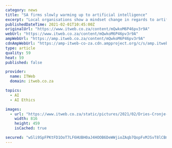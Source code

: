 ```yaml
---
category: news
title: "SA firms slowly warming up to artificial intelligence"
excerpt: "Local organisations show a mindset change in regards to artificial intelligence, as they actively pilot AI within their businesses, finds Deep Learning Café’s Dries Cronje."
publishedDateTime: 2021-02-01T10:45:00Z
originalUrl: "https://www.itweb.co.za/content/mQwkoM6P46pv3r9A"
webUrl: "https://www.itweb.co.za/content/mQwkoM6P46pv3r9A"
ampWebUrl: "https://amp.itweb.co.za/content/mQwkoM6P46pv3r9A"
cdnAmpWebUrl: "https://amp-itweb-co-za.cdn.ampproject.org/c/s/amp.itweb.co.za/content/mQwkoM6P46pv3r9A"
type: article
quality: 59
heat: 59
published: false

provider:
  name: ITWeb
  domain: itweb.co.za

topics:
  - AI
  - AI Ethics

images:
  - url: "https://www.itweb.co.za/static/pictures/2021/02/Dries-Cronje-2021.jpg"
    width: 816
    height: 459
    isCached: true

secured: "wSli9SpFPKtFD1OoT7LF6HUBH0aJ4HOOB6DeWWjioZAqb7QopFvMJSvT8lCBmgwNKNvWgcHAwgcmsZ6SG5rqpLK6ccmdomM84Uqtyd2fwnpL3WAZKeX+CPEWRIGxFfAc3pMkkgFKHMhdymow8AuQskrEBhsID6L+rglmU10ld5iv92rHgtWYmIwIFF4TndApiQNnOm2GL6eyM6mka7SvxMwUwmPcH4ydXMKquO2TPu+6vRJTn4nxqdJCRv4KHSDAZSsW0ncAFqMvFGREDpMFnNwN0hVNyOUE30l/K/rjnnjVaCGgtkvQvFqqVfInLQaEETcSk4y9sy78GR+5JQawWyigkFBfMIQt9UBsB/iLY8c=;PKuino3zWMI3ZHoK/zyzbw=="
---
```


